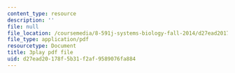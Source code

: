 ```yaml
---
content_type: resource
description: ''
file: null
file_location: /coursemedia/8-591j-systems-biology-fall-2014/d27ead20178f5b31f2af9589076fa884_EFXjKHdbi6A.pdf
file_type: application/pdf
resourcetype: Document
title: 3play pdf file
uid: d27ead20-178f-5b31-f2af-9589076fa884
---
```

